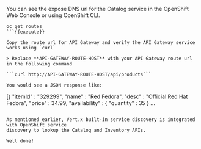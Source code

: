 You can see the expose DNS url for the Catalog service in the OpenShift Web Console or using 
OpenShift CLI.

```
oc get routes
```{{execute}}

Copy the route url for API Gateway and verify the API Gateway service works using `curl`

> Replace **API-GATEWAY-ROUTE-HOST** with your API Gateway route url in the following command

```curl http://API-GATEWAY-ROUTE-HOST/api/products```

You would see a JSON response like:

```
[{
  "itemId" : "329299",
  "name" : "Red Fedora",
  "desc" : "Official Red Hat Fedora",
  "price" : 34.99,
  "availability" : {
    "quantity" : 35
  }
...
```

As mentioned earlier, Vert.x built-in service discovery is integrated with OpenShift service 
discovery to lookup the Catalog and Inventory APIs.

Well done! 